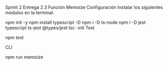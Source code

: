  Sprint 2 Entrega 2.3 Función Memoize
Configuración
Instalar los siguientes módulos en la terminal:

npm init -y
npm install typescript -D
npm i -D ts-node
npm i -D jest typescript ts-jest @types/jest
tsc -init
Test

npm test

CLI

npm run memoize
 

